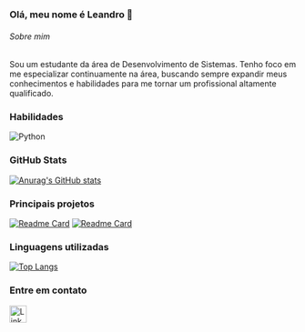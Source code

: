 ### Olá, meu nome é Leandro 👋

###### Sobre mim
  Sou um estudante da área de Desenvolvimento de Sistemas. Tenho foco em me especializar continuamente na área, buscando sempre expandir meus conhecimentos e habilidades para me tornar um profissional altamente qualificado.

### Habilidades

![Python](https://img.shields.io/badge/Python-FFD43B?style=for-the-badge&logo=python&logoColor=blue)

### GitHub Stats

[![Anurag's GitHub stats](https://github-readme-stats.vercel.app/api?username=leandrosousaljs&show_icons=true&theme=dark)](https://github.com/anuraghazra/github-readme-stats)

### Principais projetos

[![Readme Card](https://github-readme-stats.vercel.app/api/pin/?username=leandrosousaljs&repo=eplay.github.io&theme=dark)](https://github.com/anuraghazra/github-readme-stats)
[![Readme Card](https://github-readme-stats.vercel.app/api/pin/?username=leandrosousaljs&repo=efood.github.io&theme=dark)](https://github.com/anuraghazra/github-readme-stats)


### Linguagens utilizadas

[![Top Langs](https://github-readme-stats.vercel.app/api/top-langs/?username=leandrosousaljs&layout=compact)](https://github.com/anuraghazra/github-readme-stats)

### Entre em contato

[<img src='https://img.shields.io/badge/LinkedIn-0077B5?style=for-the-badge&logo=linkedin&logoColor=white' alt='Linkedin' height='30'>](https://www.linkedin.com/in/leandrosousaljs/)
